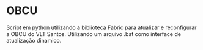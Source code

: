 # OBCU
Script em python utilizando a biblioteca Fabric para atualizar e reconfigurar a OBCU do VLT Santos.
Utilizando um arquivo .bat como interface de atualização dinamico.
